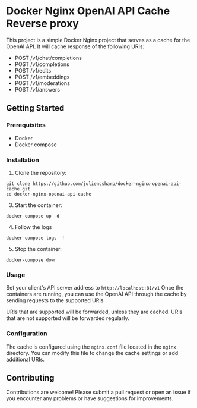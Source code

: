 # Docker Nginx OpenAI API Cache Reverse proxy

This project is a simple Docker Nginx project that serves as a cache for the OpenAI API. It will cache response of the following URIs: 

- POST /v1/chat/completions
- POST /v1/completions
- POST /v1/edits
- POST /v1/embeddings
- POST /v1/moderations
- POST /v1/answers

## Getting Started

### Prerequisites

- Docker
- Docker compose

### Installation

1. Clone the repository:

```
git clone https://github.com/juliencsharp/docker-nginx-openai-api-cache.git
cd docker-nginx-openai-api-cache
```

3. Start the container:

```
docker-compose up -d
```

4. Follow the logs

```
docker-compose logs -f
```

5. Stop the container:

```
docker-compose down
```

### Usage

Set your client's API server address to `http://localhost:81/v1`
Once the containers are running, you can use the OpenAI API through the cache by sending requests to the supported URIs.

URIs that are supported will be forwarded, unless they are cached. 
URIs that are not supported will be forwarded regularly.

### Configuration

The cache is configured using the `nginx.conf` file located in the `nginx` directory. You can modify this file to change the cache settings or add additional URIs.

## Contributing

Contributions are welcome! Please submit a pull request or open an issue if you encounter any problems or have suggestions for improvements.
